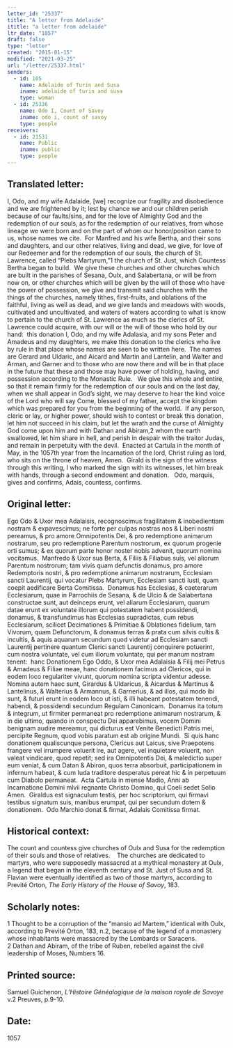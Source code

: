 ```yaml
---
letter_id: "25337"
title: "A letter from Adelaide"
ititle: "a letter from adelaide"
ltr_date: "1057"
draft: false
type: "letter"
created: "2015-01-15"
modified: "2021-03-25"
url: "/letter/25337.html"
senders:
  - id: 105
    name: Adelaide of Turin and Susa
    iname: adelaide of turin and susa
    type: woman
  - id: 25336
    name: Odo I, Count of Savoy
    iname: odo i, count of savoy
    type: people
receivers:
  - id: 21531
    name: Public
    iname: public
    type: people
---
```

<h2> Translated letter:</h2><p>I, Odo, and my wife Adalaide, [we] recognize our fragility and disobedience and we are frightened by it; lest by chance we and our children perish because of our faults/sins, and for the love of Almighty God and the redemption of our souls, as for the redemption of our relatives, from whose lineage we were born and on the part of whom our honor/position came to us, whose names we cite.&nbsp; For Manfred and his wife Bertha, and their sons and daughters, and our other relatives, living and dead, we give, for love of our Redeemer and for the redemption of our souls, the church of St. Lawrence, called “Plebs Martyrum,”1 the church of St. Just, which Countess Bertha began to build.&nbsp; We give these churches and other churches which are built in the parishes of Sesana, Oulx, and Salabertana, or will be from now on, or other churches which will be given by the will of those who have the power of possession, we give and transmit said churches with the things of the churches, namely tithes, first-fruits, and oblations of the faithful, living as well as dead, and we give lands and meadows with woods, cultivated and uncultivated, and waters of waters according to what is know to pertain to the church of St. Lawrence as much as the clerics of St. Lawrence could acquire, with our will or the will of those who hold by our hand:&nbsp; this donation I, Odo, and my wife Adalasia, and my sons Peter and Amadeus and my daughters, we make this donation to the clerics who live by rule in that place whose names are seen to be written here.&nbsp; The names are Gerard and Uldaric, and Aicard and Martin and Lantelin, and Walter and Arman, and Garner and to those who are now there and will be in that place in the future that these and those may have power of holding, having, and possession according to the Monastic Rule.&nbsp;&nbsp; We give this whole and entire, so that it remain firmly for the redemption of our souls and on the last day, when we shall appear in God’s sight, we may deserve to hear the kind voice of the Lord who will say Come, blessed of my father, accept the kingdom which was prepared for you from the beginning of the world.&nbsp; If any person, cleric or lay, or higher power, should wish to contest or break this donation, let him not succeed in his claim, but let the wrath and the curse of Almighty God come upon him and with Dathan and Abiram,2 whom the earth swallowed, let him share in hell, and perish in despair with the traitor Judas, and remain in perpetuity with the devil.&nbsp; Enacted at Cartula in the month of May, in the 1057th year from the Incarnation of the lord, Christ ruling as lord, who sits on the throne of heaven, Amen.&nbsp; Girald is the sign of the witness through this writing, I who marked the sign with its witnesses, let him break with hands, through a second endowment and donation. &nbsp;&nbsp;Odo, marquis, gives and confirms, Adais, countess, confirms.&nbsp;</p><h2 class="mt-4"> Original letter:</h2><p>Ego Odo &amp; Uxor mea Adalaisis, recognoscimus fragilitatem &amp; inobedientiam nostram &amp; expavescimus; ne forte per culpas nostras nos &amp; Liberi nostri pereamus, &amp; pro amore Omnipotentis Dei, &amp; pro redemptione animarum nostrarum, seu pro redemptione Parentum nostrorum, ex quorum progenie orti sumus; &amp; ex quorum parte honor noster nobis advenit, quorum nomina vocitamus.&nbsp; Manfredo &amp; Uxor sua Berta, &amp; Filiis &amp; Filiabus suis, vel aliorum Parentum nostrorum; tam vivis quam defunctis donamus, pro amore Redemptoris nostri, &amp; pro redemptione animarum nostrarum, Ecclesiam sancti Laurentij, qui vocatur Plebs Martyrum, Ecclesiam sancti Iusti, quam coepit aedificare Berta Comitissa.&nbsp; Donamus has Ecclesias, &amp; caeterarum Ecclesiarum, quae in Parrochiis de Sesana, &amp; de Ulcio &amp; de Salabertana constructae sunt, aut deinceps erunt, vel aliarum Ecclesiarum, quarum datae erunt ex voluntate illorum qui potestatem habent possidendi, donamus, &amp; transfundimus has Ecclesias supradictas, cum rebus Ecclesiarum, scilicet Decimationes &amp; Primitiae &amp; Oblationes fidelium, tam Vivorum, quam Defunctorum, &amp; donamus terras &amp; prata cum silvis cultis &amp; incultis, &amp; aquis aquarum secundum quod videtur ad Ecclesiam sancti Laurentij pertinere quantum Clerici sancti Laurentij conquirere potuerint, cum nostra voluntate, vel cum illorum voluntate, qui per manum nostram tenent:&nbsp; hanc Donationem Ego Oddo, &amp; Uxor mea Adalaisia &amp; Filij mei Petrus &amp; Amadeus &amp; Filiae meae, hanc donationem facimus ad Clericos, qui in eodem loco regulariter vivunt, quorum nomina scripta videntur adesse.&nbsp; Nomina autem haec sunt, Girardus &amp; Uldaricus, &amp; Aicardus &amp; Martinus &amp; Lantelinus, &amp; Walterius &amp; Armannus, &amp; Garnerius, &amp; ad illos, qui modo ibi sunt, &amp; futuri erunt in eodem loco ut isti, &amp; illi habeant potestatem tenendi, habendi, &amp; possidendi secundum Regulam Canonicam.&nbsp; Donamus ita totum &amp; integrum, ut firmiter permaneat pro redemptione animarum nostrarum, &amp; in die ultimo, quando in conspectu Dei apparebimus, vocem Domini benignam audire mereamur, qui dicturus est Venite Benedicti Patris mei, percipite Regnum, quod vobis paratum est ab origine Mundi.&nbsp; Si quis hanc donationem qualiscunque persona, Clericus aut Laicus, sive Praepotens frangere vel irrumpere voluerit ire, aut agere, vel inquietare voluerit, non valeat vindicare, quod repetit; sed ira Omnipotentis Dei, &amp; maledictio super eum veniat, &amp; cum Datan &amp; Abiron, quos terra absorbuit, participationem in infernum habeat, &amp; cum Iuda traditore desperatus pereat hic &amp; in perpetuum cum Diabolo permaneat.&nbsp; Acta Cartula in mense Madio, Anni ab Incarnatione Domini mlvii regnante Christo Domino, qui Coeli sedet Solio Amen.&nbsp; Giraldus est signaculum testis, per hoc scriptorium, qui firmavi testibus signatum suis, manibus erumpat, qui per secundum dotem &amp; donationem.&nbsp; Odo Marchio donat &amp; firmat, Adalais Comitissa firmat.</p><h2 class="mt-4"> Historical context:</h2><p>The count and countess give churches of Oulx and Susa for the redemption of their souls and those of relatives. &nbsp; &nbsp;The churches are dedicated to martyrs, who were supposedly massacred at a mythical monastery at Oulx, a legend that began in the eleventh century and St. Just of Susa and St. Flavian were eventually identified as two of those martyrs, according to Previté Orton, <em>The Early History of the House of Savoy</em>, 183.</p><h2 class="mt-4"> Scholarly notes:</h2><p>1 Thought to be a corruption of the “mansio ad Martem,” identical with Oulx, according to Previté Orton, 183, n.2, because of the legend of a monastery whose inhabitants were massacred by the Lombards or Saracens. <br>2 Dathan and Abiram, of the tribe of Ruben, rebelled against the civil leadership of Moses, Numbers 16.</p><h2 class="mt-4"> Printed source:</h2><p>Samuel Guichenon, <i>L’Histoire Généalogique de la maison royale de Savoye</i>&nbsp; v.2 Preuves, p.9-10.</p><h2 class="mt-4"> Date:</h2>1057